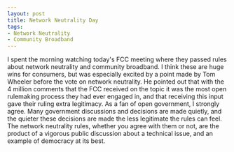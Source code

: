 ```yaml
---
layout: post
title: Network Neutrality Day
tags: 
- Network Neutrality
- Community Broadband
---
```

I spent the morning watching today's FCC meeting where they passed rules about network neutrality and community broadband. I think these are huge wins for consumers, but was especially excited by a point made by Tom Wheeler before the vote on network neutrality. He pointed out that with the 4 million comments that the FCC received on the topic it was the most open rulemaking process they had ever engaged in, and that receiving this input gave their ruling extra legitimacy. As a fan of open government, I strongly agree. Many government discussions and decisions are made quietly, and the quieter these decisions are made the less legitimate the rules can feel. The network neutrality rules, whether you agree with them or not, are the product of a vigorous public discussion about a technical issue, and an example of democracy at its best. 
